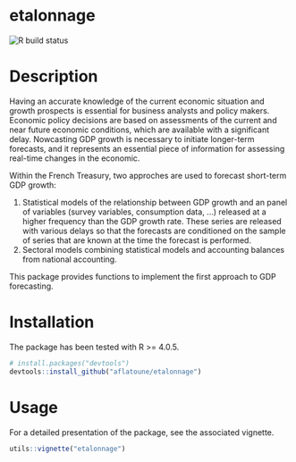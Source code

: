 # etalonnage
![R build status](https://github.com/aflatoune/etalonnage/workflows/R-CMD-check/badge.svg)

# Description

Having an accurate knowledge of the current economic situation and growth prospects is essential for business analysts and policy makers. Economic policy decisions
are based on assessments of the current and near future economic conditions, which are available with a significant delay. Nowcasting GDP growth is necessary to initiate longer-term forecasts, and it represents an essential piece of information for assessing real-time changes in the economic.

Within the French Treasury, two approches are used to forecast short-term GDP growth:

1. Statistical models of the relationship between GDP growth and an panel of variables (survey variables, consumption data, ...) released at a higher frequency than the GDP growth rate. These series are released with various delays so that the forecasts are conditioned on the sample of series that are known at the time the forecast is performed.
2. Sectoral models combining statistical models and accounting balances from national accounting.

This package provides functions to implement the first approach to GDP forecasting.

# Installation

The package has been tested with R >= 4.0.5.

```r
# install.packages("devtools")
devtools::install_github("aflatoune/etalonnage")
```

# Usage

For a detailed presentation of the package, see the associated vignette.

```r
utils::vignette("etalonnage")
```